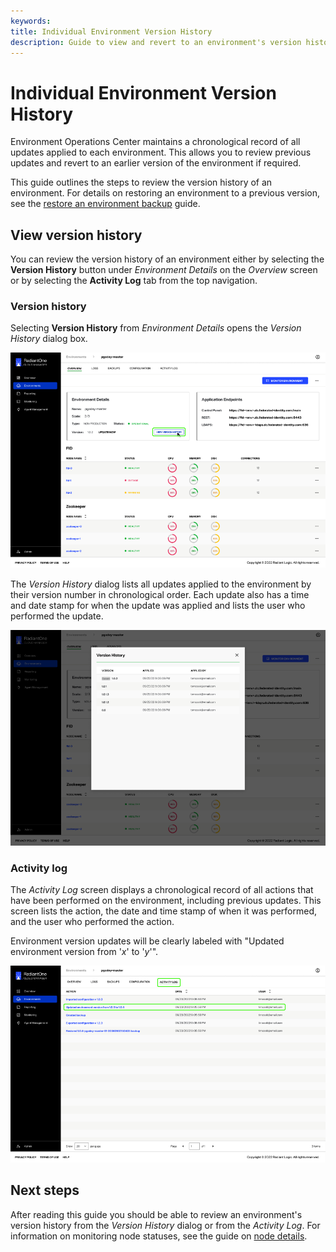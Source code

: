 ```yaml
---
keywords:
title: Individual Environment Version History
description: Guide to view and revert to an environment's version history
---
```

# Individual Environment Version History

Environment Operations Center maintains a chronological record of all updates applied to each environment. This allows you to review previous updates and revert to an earlier version of the environment if required. 

This guide outlines the steps to review the version history of an environment. For details on restoring an environment to a previous version, see the [restore an environment backup](../backup-and-restore/restore-backup.md) guide.

## View version history

You can review the version history of an environment either by selecting the **Version History** button under *Environment Details* on the *Overview* screen or by selecting the **Activity Log** tab from the top navigation.

### Version history

Selecting **Version History** from *Environment Details* opens the *Version History* dialog box. 

![image description](images/version-history-button.png)

The *Version History* dialog lists all updates applied to the environment by their version number in chronological order. Each update also has a time and date stamp for when the update was applied and lists the user who performed the update.

![image description](images/version-history-dialog.png)

### Activity log

The *Activity Log* screen displays a chronological record of all actions that have been performed on the environment, including previous updates. This screen lists the action, the date and time stamp of when it was performed, and the user who performed the action.

Environment version updates will be clearly labeled with "Updated environment version from '*x*' to '*y*'".

![image description](images/version-activitylog.png)

## Next steps

After reading this guide you should be able to review an environment's version history from the *Version History* dialog or from the *Activity Log*. For information on monitoring node statuses, see the guide on [node details](node-details.md).

